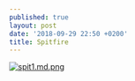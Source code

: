 ```yaml
---
published: true
layout: post
date: '2018-09-29 22:50 +0200'
title: Spitfire
---
```

[![spit1.md.png](https://images.weserv.nl/?url=//cdn.scrot.moe/images/2018/09/29/spit1.md.png)](https://scrot.moe/image/9V2Lu)
